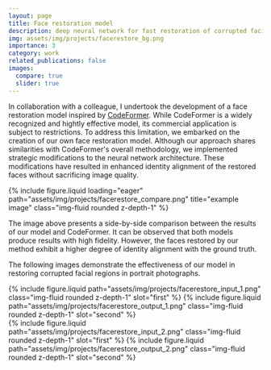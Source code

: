 ```yaml
---
layout: page
title: Face restoration model
description: deep neural network for fast restoration of corrupted facial images
img: assets/img/projects/facerestore_bg.png
importance: 3
category: work
related_publications: false
images:
  compare: true
  slider: true
---
```


In collaboration with a colleague, I undertook the development of a face restoration model inspired by [CodeFormer](https://github.com/sczhou/CodeFormer/tree/master). While CodeFormer is a widely recognized and hightly effective model, its commercial application is subject to restrictions. To address this limitation, we embarked on the creation of our own face restoration model. Although our approach shares similarities with CodeFormer's overall methodology, we implemented strategic modifications to the neural network architecture. These modifications have resulted in enhanced identity alignment of the restored faces without sacrificing image quality.

<div class="row">
    <div class="col-sm mt-3 mt-md-0">
        {% include figure.liquid loading="eager" path="assets/img/projects/facerestore_compare.png" title="example image" class="img-fluid rounded z-depth-1" %}
    </div>
</div>

The image above presents a side-by-side comparison between the results of our model and CodeFormer. It can be observed that both models produce results with high fidelity. However, the faces restored by our method exhibit a higher degree of identity alignment with the ground truth.

The following images demonstrate the effectiveness of our model in restoring corrupted facial regions in portrait photographs.

<div class="row mt-3">
    <div class="col-sm mt-3 mt-md-0">
        <img-comparison-slider>
            {% include figure.liquid path="assets/img/projects/facerestore_input_1.png" class="img-fluid rounded z-depth-1" slot="first" %}
            {% include figure.liquid path="assets/img/projects/facerestore_output_1.png" class="img-fluid rounded z-depth-1" slot="second" %}
        </img-comparison-slider>
    </div>
    <div class="col-sm mt-3 mt-md-0">
        <img-comparison-slider>
            {% include figure.liquid path="assets/img/projects/facerestore_input_2.png" class="img-fluid rounded z-depth-1" slot="first" %}
            {% include figure.liquid path="assets/img/projects/facerestore_output_2.png" class="img-fluid rounded z-depth-1" slot="second" %}
        </img-comparison-slider>
    </div>
</div>

